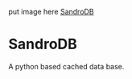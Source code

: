 put image here
[SandroDB](https://github.com/giulicrenna/SandroDB-Python/blob/main/static/sandrodb.png)
# SandroDB
 A python based cached data base.
